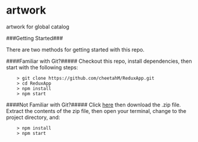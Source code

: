 # artwork
artwork for global catalog

###Getting Started###

There are two methods for getting started with this repo.

####Familiar with Git?#####
Checkout this repo, install dependencies, then start with the following steps:

```
	> git clone https://github.com/cheetahM/ReduxApp.git
	> cd ReduxApp
	> npm install
	> npm start
```

####Not Familiar with Git?#####
Click [here](https://github.com/cheetahM/ReduxApp/archive/master.zip) then download the .zip file.  Extract the contents of the zip file, then open your terminal, change to the project directory, and:

```
	> npm install
	> npm start
```
